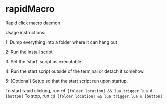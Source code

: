 # rapidMacro
Rapid click macro daemon



Usage instructions:

1: Dump everything into a folder where it can hang out

2: Run the install script

3: Set the 'start' script as executable

4: Run the start script outside of the terminal or detach it somehow.

5: \[Optional\] Setup so that the start script run upon startup.

To start rapid clicking, run `cd [folder location] && lua trigger.lua d [button]`
To stop, run `cd [folder location] && lua trigger.lua u [button]`
